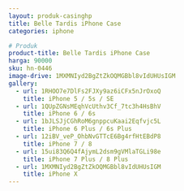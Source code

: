 ```yaml
---
layout: produk-casinghp
title: Belle Tardis iPhone Case
categories: iphone

# Produk
product-title: Belle Tardis iPhone Case
harga: 90000
sku: hn-0446
image-drive: 1MXMNIyd2BgZtZkOQMGBbl8vIdUHUsIGM
gallery:
  - url: 1RHOO7e7DlFs2FJXy9az6iCFx5nJrOxoQ
    title: iPhone 5 / 5s / SE
  - url: 1QUpZGNsMEqhVcUthv3Cf_7tc3h4HsBhV
    title: iPhone 6 / 6s
  - url: 1bJLSJjCGhRoM6gnppcuKaai2Eqfvjc5L
    title: iPhone 6 Plus / 6s Plus
  - url: 12iBV_veP_OhbNvGTTcE6Bg4rfHtEBdP8
    title: iPhone 7 / 8
  - url: 15ui83Q6Q4fAjymL2dsm9gVMlaTGLi98e
    title: iPhone 7 Plus / 8 Plus
  - url: 1MXMNIyd2BgZtZkOQMGBbl8vIdUHUsIGM
    title: iPhone X
---
```


